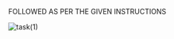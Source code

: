FOLLOWED AS PER THE GIVEN INSTRUCTIONS 



![task(1)](https://user-images.githubusercontent.com/73268175/96828364-27f3d900-1455-11eb-8fcc-d397168d7a93.png)
